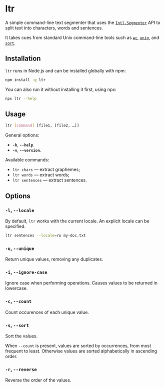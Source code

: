 # ltr

A simple command-line text segmenter that uses the [`Intl.Segmenter`](https://developer.mozilla.org/en-US/docs/Web/JavaScript/Reference/Global_Objects/Intl/Segmenter) <abbr>API</abbr> to split text into characters, words and sentences.

It takes cues from standard Unix command-line tools such as [`wc`](https://en.wikipedia.org/wiki/Wc_(Unix)), [`uniq`](https://en.wikipedia.org/wiki/Uniq), and [`sort`](https://en.wikipedia.org/wiki/Sort_(Unix)).

## Installation

`ltr` runs in Node.js and can be installed globally with npm:

```bash
npm install -g ltr
```

You can also run it without installing it first, using npx:

```bash
npx ltr --help
```

## Usage

```bash
ltr [command] [file1, [file2, …]]
```

General options:
* __`-h`__, __`--help`__.
* __`-v`__, __`--version`__.

Available commands:

* `ltr chars` — extract graphemes;
* `ltr words` — extract words;
* `ltr sentences` — extract sentences.

## Options

### `-l`, `--locale`

By default, `ltr` works with the current locale. An explicit locale can be specified.

```bash
ltr sentences --locale=ro my-doc.txt
```

### `-u`, `--unique`

Return unique values, removing any duplicates.

### `-i`, `--ignore-case`

Ignore case when performing operations. Causes values to be returned in lowercase.

### `-c`, `--count`

Count occurences of each unique value.

### `-s`, `--sort`

Sort the values. 

When `--count` is present, values are sorted by occurrences, from most frequent to least. Otherwise values are sorted alphabetically in ascending order.

### `-r`, `--reverse`

Reverse the order of the values.
